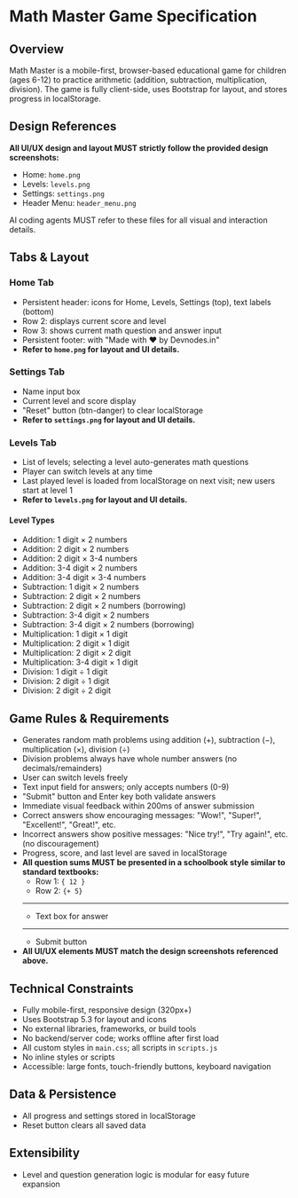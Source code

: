 # Math Master Game Specification

## Overview

Math Master is a mobile-first, browser-based educational game for children (ages 6-12) to practice arithmetic (addition, subtraction, multiplication, division). The game is fully client-side, uses Bootstrap for layout, and stores progress in localStorage.

## Design References

**All UI/UX design and layout MUST strictly follow the provided design screenshots:**
- Home: `home.png`
- Levels: `levels.png`
- Settings: `settings.png`
- Header Menu: `header_menu.png`

AI coding agents MUST refer to these files for all visual and interaction details.

## Tabs & Layout

### Home Tab

- Persistent header: icons for Home, Levels, Settings (top), text labels (bottom)
- Row 2: displays current score and level
- Row 3: shows current math question and answer input
- Persistent footer: with "Made with ❤️ by Devnodes.in"
- **Refer to `home.png` for layout and UI details.**

### Settings Tab

- Name input box
- Current level and score display
- "Reset" button (btn-danger) to clear localStorage
- **Refer to `settings.png` for layout and UI details.**

### Levels Tab

- List of levels; selecting a level auto-generates math questions
- Player can switch levels at any time
- Last played level is loaded from localStorage on next visit; new users start at level 1
- **Refer to `levels.png` for layout and UI details.**

#### Level Types

- Addition: 1 digit × 2 numbers
- Addition: 2 digit × 2 numbers
- Addition: 2 digit × 3-4 numbers
- Addition: 3-4 digit × 2 numbers
- Addition: 3-4 digit × 3-4 numbers
- Subtraction: 1 digit × 2 numbers
- Subtraction: 2 digit × 2 numbers
- Subtraction: 2 digit × 2 numbers (borrowing)
- Subtraction: 3-4 digit × 2 numbers
- Subtraction: 3-4 digit × 2 numbers (borrowing)
- Multiplication: 1 digit × 1 digit
- Multiplication: 2 digit × 1 digit
- Multiplication: 2 digit × 2 digit
- Multiplication: 3-4 digit × 1 digit
- Division: 1 digit ÷ 1 digit
- Division: 2 digit ÷ 1 digit
- Division: 2 digit ÷ 2 digit

## Game Rules & Requirements

- Generates random math problems using addition (+), subtraction (−), multiplication (×), division (÷)
- Division problems always have whole number answers (no decimals/remainders)
- User can switch levels freely
- Text input field for answers; only accepts numbers (0-9)
- "Submit" button and Enter key both validate answers
- Immediate visual feedback within 200ms of answer submission
- Correct answers show encouraging messages: "Wow!", "Super!", "Excellent!", "Great!", etc.
- Incorrect answers show positive messages: "Nice try!", "Try again!", etc. (no discouragement)
- Progress, score, and last level are saved in localStorage
- **All question sums MUST be presented in a schoolbook style similar to standard textbooks:**
  - Row 1: `{ 12 }`
  - Row 2: `{+ 5}`
  - -----------
  - Text box for answer
  - -----------
  - Submit button
- **All UI/UX elements MUST match the design screenshots referenced above.**

## Technical Constraints

- Fully mobile-first, responsive design (320px+)
- Uses Bootstrap 5.3 for layout and icons
- No external libraries, frameworks, or build tools
- No backend/server code; works offline after first load
- All custom styles in `main.css`; all scripts in `scripts.js`
- No inline styles or scripts
- Accessible: large fonts, touch-friendly buttons, keyboard navigation

## Data & Persistence

- All progress and settings stored in localStorage
- Reset button clears all saved data

## Extensibility

- Level and question generation logic is modular for easy future expansion
